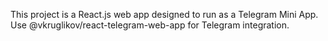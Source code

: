 <!-- Use this file to provide workspace-specific custom instructions to Copilot. For more details, visit https://code.visualstudio.com/docs/copilot/copilot-customization#_use-a-githubcopilotinstructionsmd-file -->

This project is a React.js web app designed to run as a Telegram Mini App. Use @vkruglikov/react-telegram-web-app for Telegram integration.
